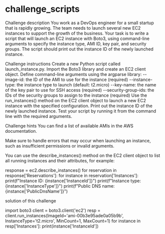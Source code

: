 # challenge_scripts

Challenge description
You work as a DevOps engineer for a small startup that is rapidly growing. The team needs to launch several new EC2 instances to support the growth of the business. Your task is to write a script that will launch an EC2 instance with Boto3, using command-line arguments to specify the instance type, AMI ID, key pair, and security groups. The script should print out the instance ID of the newly launched instance.

Challenge instructions
Create a new Python script called launch_instance.py.
Import the Boto3 library and create an EC2 client object.
Define command-line arguments using the argparse library:
--image-id: the ID of the AMI to use for the instance (required)
--instance-type: the instance type to launch (default: t2.micro)
--key-name: the name of the key pair to use for SSH access (required)
--security-group-ids: the IDs of the security groups to assign to the instance (required)
Use the run_instances() method on the EC2 client object to launch a new EC2 instance with the specified configuration.
Print out the instance ID of the newly launched instance.
Test your script by running it from the command line with the required arguments.

Challenge hints
You can find a list of available AMIs in the AWS documentation.

Make sure to handle errors that may occur when launching an instance, such as insufficient permissions or invalid arguments.

You can use the describe_instances() method on the EC2 client object to list all running instances and their attributes, for example:

response = ec2.describe_instances()
for reservation in response['Reservations']:
    for instance in reservation['Instances']:
        print(f"Instance ID: {instance['InstanceId']}")
        print(f"Instance type: {instance['InstanceType']}")
        print(f"Public DNS name: {instance['PublicDnsName']}")
        
        
        
solution of this challenge

import boto3
client = boto3.client('ec2')
resp = client.run_instances(ImageId='ami-00b3e95ade0a05b9b',
                           InstanceType='t2.micro',
                           MinCount=1,
                           MaxCount=1)
for instance in resp['Instances']:
    print(instance['InstanceId'])
    
    

